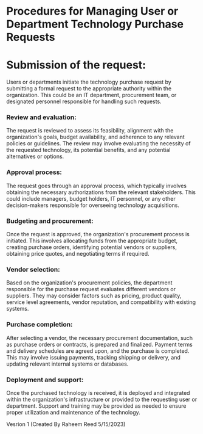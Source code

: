 # Procedures for Managing User or Department Technology Purchase Requests

# Submission of the request:
Users or departments initiate the technology purchase request by submitting a formal request to the appropriate authority within the organization. This could be an IT department, procurement team, or designated personnel responsible for handling such requests.

### Review and evaluation:
The request is reviewed to assess its feasibility, alignment with the organization's goals, budget availability, and adherence to any relevant policies or guidelines. The review may involve evaluating the necessity of the requested technology, its potential benefits, and any potential alternatives or options.

### Approval process:
The request goes through an approval process, which typically involves obtaining the necessary authorizations from the relevant stakeholders. This could include managers, budget holders, IT personnel, or any other decision-makers responsible for overseeing technology acquisitions.

### Budgeting and procurement: 
Once the request is approved, the organization's procurement process is initiated. This involves allocating funds from the appropriate budget, creating purchase orders, identifying potential vendors or suppliers, obtaining price quotes, and negotiating terms if required.

### Vendor selection: 
Based on the organization's procurement policies, the department responsible for the purchase request evaluates different vendors or suppliers. They may consider factors such as pricing, product quality, service level agreements, vendor reputation, and compatibility with existing systems.

### Purchase completion: 
After selecting a vendor, the necessary procurement documentation, such as purchase orders or contracts, is prepared and finalized. Payment terms and delivery schedules are agreed upon, and the purchase is completed. This may involve issuing payments, tracking shipping or delivery, and updating relevant internal systems or databases.

### Deployment and support: 
Once the purchased technology is received, it is deployed and integrated within the organization's infrastructure or provided to the requesting user or department. Support and training may be provided as needed to ensure proper utilization and maintenance of the technology.

Vesrion 1 (Created By Raheem Reed 5/15/2023)








